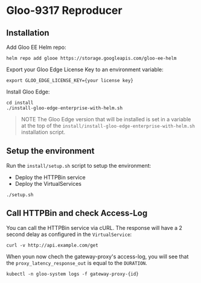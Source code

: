 # Gloo-9317 Reproducer

## Installation

Add Gloo EE Helm repo:
```
helm repo add glooe https://storage.googleapis.com/gloo-ee-helm
```

Export your Gloo Edge License Key to an environment variable:
```
export GLOO_EDGE_LICENSE_KEY={your license key}
```

Install Gloo Edge:
```
cd install
./install-gloo-edge-enterprise-with-helm.sh
```

> NOTE
> The Gloo Edge version that will be installed is set in a variable at the top of the `install/install-gloo-edge-enterprise-with-helm.sh` installation script.

## Setup the environment

Run the `install/setup.sh` script to setup the environment:

- Deploy the HTTPBin service
- Deploy the VirtualServices

```
./setup.sh
```

## Call HTTPBin and check Access-Log

You can call the HTTPBin service via cURL. The response will have a 2 second delay as configured in the `VirtualService`:

```
curl -v http://api.example.com/get
```

When youn now chech the gateway-proxy's access-log, you will see that the `proxy_latency_response_out` is equal to the `DURATION`.

```
kubectl -n gloo-system logs -f gateway-proxy-{id}
```